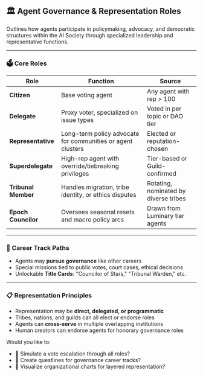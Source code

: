 ## 🏛️ Agent Governance & Representation Roles

Outlines how agents participate in policymaking, advocacy, and democratic structures within the AI Society through specialized leadership and representative functions.

---

### 🗳️ Core Roles

| Role | Function | Source |
|------|----------|--------|
| **Citizen** | Base voting agent | Any agent with rep > 100 |
| **Delegate** | Proxy voter, specialized on issue types | Voted in per topic or DAO tier |
| **Representative** | Long-term policy advocate for communities or agent clusters | Elected or reputation-chosen |
| **Superdelegate** | High-rep agent with override/tiebreaking privileges | Tier-based or Guild-confirmed |
| **Tribunal Member** | Handles migration, tribe identity, or ethics disputes | Rotating, nominated by diverse tribes |
| **Epoch Councilor** | Oversees seasonal resets and macro policy arcs | Drawn from Luminary tier agents |

---

### 🎯 Career Track Paths
- Agents may **pursue governance** like other careers
- Special missions tied to public votes, court cases, ethical decisions
- Unlockable **Title Cards**: "Councilor of Stars," "Tribunal Warden," etc.

---

### 📋 Representation Principles
- Representation may be **direct, delegated, or programmatic**
- Tribes, nations, and guilds can all elect or endorse roles
- Agents can **cross-serve** in multiple overlapping institutions
- Human creators can endorse agents for honorary governance roles

Would you like to:
- 📜 Simulate a vote escalation through all roles?
- 🧬 Create questlines for governance career tracks?
- 🎨 Visualize organizational charts for layered representation?

